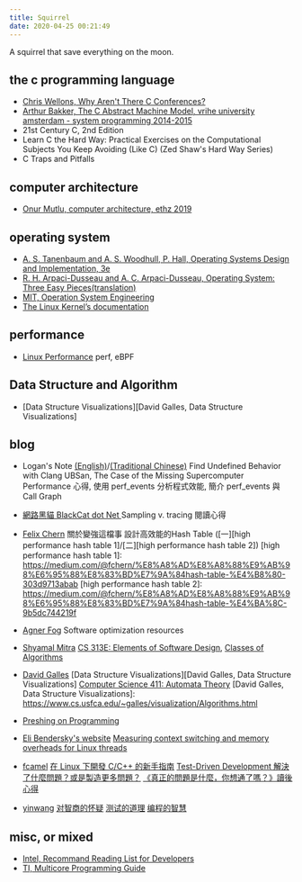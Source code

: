 ```yaml
---
title: Squirrel
date: 2020-04-25 00:21:49
---
```

A squirrel that save everything on the moon.

## the c programming language
- [Chris Wellons, Why Aren't There C Conferences?](https://nullprogram.com/blog/2018/11/21/)
- [Arthur Bakker, The C Abstract Machine Model, vrihe university amsterdam - system programming 2014-2015](https://phoenix.labs.vu.nl/sysprog/cabs.pdf)
- 21st Century C, 2nd Edition
- Learn C the Hard Way: Practical Exercises on the Computational Subjects You Keep Avoiding (Like C) (Zed Shaw's Hard Way Series) 
- C Traps and Pitfalls

## computer architecture
- [Onur Mutlu, computer architecture, ethz 2019](https://safari.ethz.ch/architecture/fall2019/doku.php?id=schedule)

## operating system
- [A. S. Tanenbaum and A. S. Woodhull, P. Hall, Operating Systems Design and Implementation, 3e](https://www.minix3.org/doc/)
- [R. H. Arpaci-Dusseau and A. C. Arpaci-Dusseau, Operating System: Three Easy Pieces(translation)](https://github.com/remzi-arpacidusseau/ostep-translations)
- [MIT, Operation System Engineering](https://pdos.csail.mit.edu/6.828/2019/)
- [The Linux Kernel’s documentation](https://www.kernel.org/doc/html/latest/)

## performance
- [Linux Performance](http://www.brendangregg.com/linuxperf.html)
  perf, eBPF

## Data Structure and Algorithm
- [Data Structure Visualizations][David Galles, Data Structure Visualizations]



## blog
- Logan's Note [(English)](https://logan.tw/)/[(Traditional Chinese)](https://zh-blog.logan.tw/)
  Find Undefined Behavior with Clang UBSan, The Case of the Missing Supercomputer Performance 心得,
  使用 perf\_events 分析程式效能, 簡介 perf\_events 與 Call Graph 

- [網路黑貓 BlackCat dot Net ](https://champyen.blogspot.com/)
  Sampling v. tracing 閱讀心得

- [Felix Chern](https://medium.com/@fchern)
  關於變強這檔事
  設計高效能的Hash Table ([一][high performance hash table 1]/[二][high performance hash table 2])
  [high performance hash table 1]: https://medium.com/@fchern/%E8%A8%AD%E8%A8%88%E9%AB%98%E6%95%88%E8%83%BD%E7%9A%84hash-table-%E4%B8%80-303d9713abab
  [high performance hash table 2]: https://medium.com/@fchern/%E8%A8%AD%E8%A8%88%E9%AB%98%E6%95%88%E8%83%BD%E7%9A%84hash-table-%E4%BA%8C-9b5dc744219f

- [Agner Fog](https://www.agner.org/?e=0)
  Software optimization resources

- [Shyamal Mitra](https://www.cs.utexas.edu/~mitra/)
  [CS 313E: Elements of Software Design](https://www.cs.utexas.edu/~mitra/csSpring2020/cs313/cs313.html),
  [Classes of Algorithms](https://www.cs.utexas.edu/~mitra/csSpring2017/cs313/lectures/algo_classes.html)

- [David Galles](https://www.cs.usfca.edu/~galles/)
  [Data Structure Visualizations][David Galles, Data Structure Visualizations]
  [Computer Science 411: Automata Theory](https://www.cs.usfca.edu/~galles/cs411/)
  [David Galles, Data Structure Visualizations]: https://www.cs.usfca.edu/~galles/visualization/Algorithms.html

- [Preshing on Programming](https://preshing.com/about/)

- [Eli Bendersky's website](https://eli.thegreenplace.net/)
  [Measuring context switching and memory overheads for Linux threads](https://eli.thegreenplace.net/2018/measuring-context-switching-and-memory-overheads-for-linux-threads/)

- [fcamel](https://medium.com/@fcamel)
  [在 Linux 下開發 C/C++ 的新手指南](https://medium.com/fcamels-notes/%E5%9C%A8-linux-%E4%B8%8B%E9%96%8B%E7%99%BC-c-c-%E7%9A%84%E6%96%B0%E6%89%8B%E6%8C%87%E5%8D%97-735fcd960b0)
  [Test-Driven Development 解決了什麼問題？或是製造更多問題？](https://medium.com/fcamels-notes/test-driven-development-%E8%A7%A3%E6%B1%BA%E4%BA%86%E4%BB%80%E9%BA%BC%E5%95%8F%E9%A1%8C-%E6%88%96%E6%98%AF%E8%A3%BD%E9%80%A0%E6%9B%B4%E5%A4%9A%E5%95%8F%E9%A1%8C-937db879f695)
  [《真正的問題是什麼，你想通了嗎？》讀後心得](https://medium.com/fcamels-notes/%E7%9C%9F%E6%AD%A3%E7%9A%84%E5%95%8F%E9%A1%8C%E6%98%AF%E4%BB%80%E9%BA%BC-%E4%BD%A0%E6%83%B3%E9%80%9A%E4%BA%86%E5%97%8E-%E8%AE%80%E5%BE%8C%E5%BF%83%E5%BE%97-66555607d9c7)

- [yinwang](http://www.yinwang.org/)
  [对智商的怀疑](http://www.yinwang.org/blog-cn/2020/03/23/wisdom-of-intelligence)
  [测试的道理](http://www.yinwang.org/blog-cn/2016/09/14/tests)
  [编程的智慧](http://www.yinwang.org/blog-cn/2015/11/21/programming-philosophy)


## misc, or mixed
- [Intel, Recommand Reading List for Developers](https://www.intel.cn/content/dam/www/public/us/en/documents/white-papers/developer-reading-list.pdf)
- [TI, Multicore Programming Guide](http://www.ti.com/lit/an/sprab27b/sprab27b.pdf?&ts=1590156457301)


